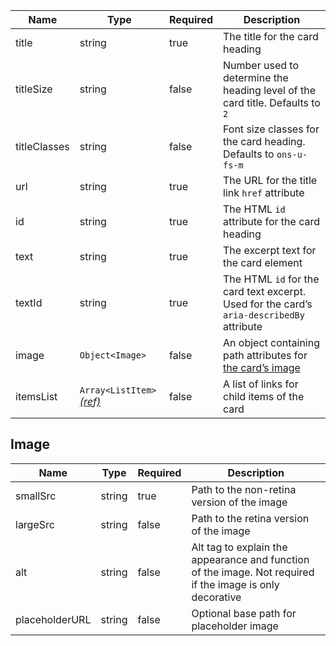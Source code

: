 | Name         | Type                                                        | Required | Description                                                                               |
| ------------ | ----------------------------------------------------------- | -------- | ----------------------------------------------------------------------------------------- |
| title        | string                                                      | true     | The title for the card heading                                                            |
| titleSize    | string                                                      | false    | Number used to determine the heading level of the card title. Defaults to `2`             |
| titleClasses | string                                                      | false    | Font size classes for the card heading. Defaults to `ons-u-fs-m`                          |
| url          | string                                                      | true     | The URL for the title link `href` attribute                                               |
| id           | string                                                      | true     | The HTML `id` attribute for the card heading                                              |
| text         | string                                                      | true     | The excerpt text for the card element                                                     |
| textId       | string                                                      | true     | The HTML `id` for the card text excerpt. Used for the card’s `aria-describedBy` attribute |
| image        | `Object<Image>`                                             | false    | An object containing path attributes for [the card’s image](#image)                       |
| itemsList    | `Array<ListItem>` [_(ref)_](/foundations/typography/#lists) | false    | A list of links for child items of the card                                               |

## Image

| Name           | Type   | Required | Description                                                                                               |
| -------------- | ------ | -------- | --------------------------------------------------------------------------------------------------------- |
| smallSrc       | string | true     | Path to the non-retina version of the image                                                               |
| largeSrc       | string | false    | Path to the retina version of the image                                                                   |
| alt            | string | false    | Alt tag to explain the appearance and function of the image. Not required if the image is only decorative |
| placeholderURL | string | false    | Optional base path for placeholder image                                                                  |
